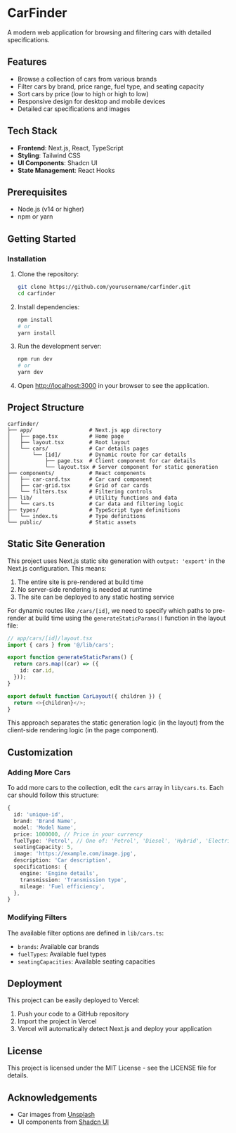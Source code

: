 # CarFinder

A modern web application for browsing and filtering cars with detailed specifications.

## Features

- Browse a collection of cars from various brands
- Filter cars by brand, price range, fuel type, and seating capacity
- Sort cars by price (low to high or high to low)
- Responsive design for desktop and mobile devices
- Detailed car specifications and images

## Tech Stack

- **Frontend**: Next.js, React, TypeScript
- **Styling**: Tailwind CSS
- **UI Components**: Shadcn UI
- **State Management**: React Hooks

## Prerequisites

- Node.js (v14 or higher)
- npm or yarn

## Getting Started

### Installation

1. Clone the repository:
   ```bash
   git clone https://github.com/yourusername/carfinder.git
   cd carfinder
   ```

2. Install dependencies:
   ```bash
   npm install
   # or
   yarn install
   ```

3. Run the development server:
   ```bash
   npm run dev
   # or
   yarn dev
   ```

4. Open [http://localhost:3000](http://localhost:3000) in your browser to see the application.

## Project Structure

```
carfinder/
├── app/                  # Next.js app directory
│   ├── page.tsx          # Home page
│   ├── layout.tsx        # Root layout
│   └── cars/             # Car details pages
│       └── [id]/         # Dynamic route for car details
│           ├── page.tsx  # Client component for car details
│           └── layout.tsx # Server component for static generation
├── components/           # React components
│   ├── car-card.tsx      # Car card component
│   ├── car-grid.tsx      # Grid of car cards
│   └── filters.tsx       # Filtering controls
├── lib/                  # Utility functions and data
│   └── cars.ts           # Car data and filtering logic
├── types/                # TypeScript type definitions
│   └── index.ts          # Type definitions
└── public/               # Static assets
```

## Static Site Generation

This project uses Next.js static site generation with `output: 'export'` in the Next.js configuration. This means:

1. The entire site is pre-rendered at build time
2. No server-side rendering is needed at runtime
3. The site can be deployed to any static hosting service

For dynamic routes like `/cars/[id]`, we need to specify which paths to pre-render at build time using the `generateStaticParams()` function in the layout file:

```typescript
// app/cars/[id]/layout.tsx
import { cars } from '@/lib/cars';

export function generateStaticParams() {
  return cars.map((car) => ({
    id: car.id,
  }));
}

export default function CarLayout({ children }) {
  return <>{children}</>;
}
```

This approach separates the static generation logic (in the layout) from the client-side rendering logic (in the page component).

## Customization

### Adding More Cars

To add more cars to the collection, edit the `cars` array in `lib/cars.ts`. Each car should follow this structure:

```typescript
{
  id: 'unique-id',
  brand: 'Brand Name',
  model: 'Model Name',
  price: 1000000, // Price in your currency
  fuelType: 'Petrol', // One of: 'Petrol', 'Diesel', 'Hybrid', 'Electric'
  seatingCapacity: 5,
  image: 'https://example.com/image.jpg',
  description: 'Car description',
  specifications: {
    engine: 'Engine details',
    transmission: 'Transmission type',
    mileage: 'Fuel efficiency',
  },
}
```

### Modifying Filters

The available filter options are defined in `lib/cars.ts`:

- `brands`: Available car brands
- `fuelTypes`: Available fuel types
- `seatingCapacities`: Available seating capacities

## Deployment

This project can be easily deployed to Vercel:

1. Push your code to a GitHub repository
2. Import the project in Vercel
3. Vercel will automatically detect Next.js and deploy your application

## License

This project is licensed under the MIT License - see the LICENSE file for details.

## Acknowledgements

- Car images from [Unsplash](https://unsplash.com)
- UI components from [Shadcn UI](https://ui.shadcn.com) 